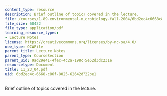```yaml
---
content_type: resource
description: Brief outline of topics covered in the lecture.
file: /courses/1-89-environmental-microbiology-fall-2004/6bd2ec4c6668c86f802562642d722be1_11_23_04.pdf
file_size: 68432
file_type: application/pdf
learning_resource_types:
- Lecture Notes
license: https://creativecommons.org/licenses/by-nc-sa/4.0/
ocw_type: OCWFile
parent_title: Lecture Notes
parent_type: CourseSection
parent_uid: 9ad29e41-4fec-4c2a-198c-5e52d3dc231e
resourcetype: Document
title: 11_23_04.pdf
uid: 6bd2ec4c-6668-c86f-8025-62642d722be1
---
```

Brief outline of topics covered in the lecture.